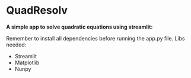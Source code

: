 # QuadResolv
**A simple app to solve quadratic equations using streamlit:**

Remember to install all dependencies before running the app.py file.
Libs needed:
- Streamlit
- Matplotlib
- Nunpy

